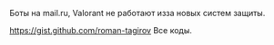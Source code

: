 Боты на mail.ru, Valorant не работают изза новых систем защиты.

https://gist.github.com/roman-tagirov
Все коды.
